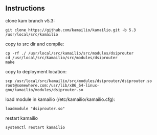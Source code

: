 ## Instructions

clone kam branch v5.3:

```
git clone https://github.com/kamailio/kamailio.git -b 5.3 /usr/local/src/kamailio
```

copy to src dir and compile:

```
cp -rf ./ /usr/local/src/kamailio/src/modules/dsiprouter
cd /usr/local/src/kamailio/src/modules/dsiprouter
make
```

copy to deployment location:

```
scp /usr/local/src/kamailio/src/modules/dsiprouter/dsiprouter.so root@somewhere.com:/usr/lib/x86_64-linux-gnu/kamailio/modules/dsiprouter.so 
```

load module in kamailio (/etc/kamailio/kamailio.cfg):

```
loadmodule "dsiprouter.so"
```

restart kamailio

```
systemctl restart kamailio
```

